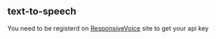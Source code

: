 ## text-to-speech

You need to be registerd on [ResponsiveVoice](https://responsivevoice.org/) site to get your api key

